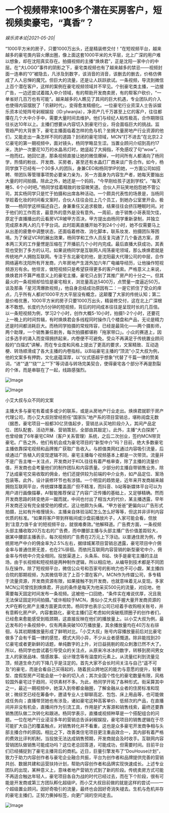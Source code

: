 # 一个视频带来100多个潜在买房客户，短视频卖豪宅，“真香”？

*娱乐资本论|2021-05-20|*

“1000平方米的房子，只要1000万出头，还是精装修交付！”在短视频平台，越来越多的豪宅类内容火爆出圈，像上面这套1000平米的大平层，北上广深的用户难以想象，却在沈阳真实存在。拍摄视频的主播“焕焕君”，正是沈阳一家中介的中层。在“大LOGO”事件的阴影之下，豪宅类视频也有了越来越多的禁忌——视频封面一连串的“0”被隐去，凡涉及到数字，该消音的消音，该删去的删去，价格仿佛成了人人忌惮的魔咒。但巨大的流量，还是让人跃跃欲试。一条视频，导流到微信上百个潜在客户，这样的案例在豪宅视频领域并不罕见。个别豪宅类主播，一边接广告，一边还尝试着踏入中介领域，有的帮助开发商卖房，有的帮客户砍价，“一单省好几百万也有可能”。越来越多的人瞧见了其间的巨大机遇，专业团队的介入也使得内容摆脱了「农耕时代」，变得愈发精细化。一位豪宅行业资深人士告诉娱乐资本论矩阵号剁椒娱投（ID:ylwanjia），净资产几千万甚至上亿的客户，往往都攥在几个大中介手中，需要大量时间去维护。他们与经纪人粘性极高，合作期限往往长达10年以上。主播们想要从内容切入到豪宅行业，将会面临巨大的挑战。监管趋严的大背景下，豪宅主播面临着怎样的危与机？坐拥大量房地产行业资源的他们，又能走出一条怎样不同的道路？封闭的豪宅领域，MCN“打不进去”在北京2.2亿豪宅的第一期视频中，面对镜头，杨同学略显生涩。当置业顾问介绍到高约17米，洗护一次要花10万的水晶吊灯时，她竖起了大拇指，不免感叹了句“wow”。一炮而红。她回忆道，那条视频直接让她的微信爆掉，一时间所有人都涌向了杨同学，热情的粉丝、开发商、买房者，甚至还有水晶灯厂商来谈广告合作。如今，杨同学旗下已经有一个30多人的团队，身兼CEO和杨同学IP的她，一方面公司如招聘、带团队等管理事项势必要亲力亲为，另一方面身为内容生产者，她每天要抽出大量的时间拍摄。除此之外，她还是一个妈妈，“今早刚给孩子送到学校”。“每天睡5、6个小时吧。”杨同学挂着精致的妆容微笑道。合伙人开玩笑地抱怨她不管公司，其实杨同学只是忙于拍摄和出席各种活动。一个颇具代表性的场景是，当杨同学趁着化妆的时间看文案时，合伙人往往会拉上几个员工，到她办公室里开会。极致——杨同学这样描述自己，身兼重任又追求极致，结果往往会挤压睡眠时间。对于他们的工作而言，最意外的意外是没有意外。一周前，由于销售小哥表现欠佳，原定于直播播出的云看房VCR被甲方否决，甲方提出由杨同学重新录制，并独立完成原本两人的几千字台词。此时距离直播开始不到24个小时，她不仅需要马上从出差的疲惫中调整状态，还面临着修改、消化脚本，联系妆发、拍摄团队等困境。为了保证VCR的展出效果，杨同学和工作人员反复沟通了几个备选方案，原本两三天的工作量愣是压缩在了开播前几个小时内完成。最后直播大获成功，其表现也受到了多方的认可。如果说杨同学是互联网人闯荡豪宅领域，那么焕焕君就是传统地产人拥抱互联网。专注于东北豪宅的他，是沈阳最大代理公司的中层，合作网络遍布沈阳所有开发商，六年房地产生涯外加六年广电编导经历，让他操作短视频游刃有余。他坦言，做短视频只是希望获得更多的客户线索。严格意义上来说，焕焕君并不算严格意义上的豪宅主播，豪宅只占到了其推广房产的十分之一。但其最火的一条视频却恰恰是豪宅相关，浏览量高达5400万，点赞量一度逼近50万。谈及那条「星河湾爆款视频」，他自身总结成功原因有二：一是它抓住了受众的痒点，几乎所有人都对1000平方大平层没有概念，这颠覆了大家的传统认知；第二是价格优惠，1000平方米的房子只要1000万出头，精装修交付，这在北上广深根本不敢想。长度约为5分钟的短视频，背后的时间成本往往是呈现时长的几百倍。以一条短视频为例，学习2个小时，创作大概5-10小时，拍摄1-2个小时，还要花上一晚上的时间剪辑，有时焕焕君会多线程同时操作几个楼盘和产品，无论是精力还是时间都消耗巨大。而杨同学拍摄的常规阵容，已经是最简化——两个摄影师，两个助理，一个销售兼任剧务，每次拍摄都堪称「拖家带口」。小众的赛道上，因过多选手的涌入而变得拥挤起来，内卷便不可避免。受众不再满足于传统置业顾问般的“白描式”讲解，而在专业度和风格上提出了更高的要求，文案精致、互动造梗、转场顺滑成了各大主播的内卷指标。以B站豪宅主播的“顶流”小艾大叔为例，他的文案多有押韵，文化底蕴深厚，以“仪式感超乎想象”代替了千篇一律的赞美词，“进”“退”“绕”“上”“下”等词语与转场完美契合，使得豪宅各个部分不再是割裂的个体，而是串联在了一起，线路感强烈。

![Image](https://mmbiz.qpic.cn/mmbiz_png/89KlkjcF9iamZoibrCSaufweeVJwqfia5nZ4qFX6yr9vq2wHNZgJGTATaAgKl1vEDXt66n66N9PZwYBD7QeNWT9sg/640?wx_fmt=png&tp=webp&wxfrom=5&wx_lazy=1&wx_co=1)

![Image](https://mmbiz.qpic.cn/mmbiz_png/89KlkjcF9iamZoibrCSaufweeVJwqfia5nZbTYwhbmxpICNj3XoHEGnLgCaV8bQ0x9UBlvOnle9JlALRSyuG6h4dw/640?wx_fmt=png&tp=webp&wxfrom=5&wx_lazy=1&wx_co=1)

小艾大叔与众不同的文案

主播大多与豪宅有着或多或少的联系，或是从房地产行业走出。焕焕君就职于房产代理公司，而小艾大叔则曾经担任“国家队”地产系的项目营销总，堪称阅盘无数（据悉，豪宅项目一般都30亿货值起步，营销总从买地阶段介入，其间产品定位、团队配套、活动开展、营销策划，全部由其敲定）。此外，主播“大白探房”，也曾经做了6年豪宅CRM（客户关系管理）系统，之后二次创业，签约MCN带货豪宅。广告之外，他们有机会成为豪宅项目的“新型中介”吗？目前，绝大多数豪宅主播依靠探宅视频和品牌推广获取广告收入。与颜值类网红通过内容吸引流量，后续通过广告植入的变现逻辑不同，豪宅主播每个视频基本上都是一次带货。流量并不是广告主唯一关注点，开发商对于KOL往往有着严格审查，除了主播的流量价值，开发商也会考量他们的制作团队和内容质量。少部分的主播自带销售业务，除了达成豪宅交易收取的佣金，他们还提供较为前端的中介业务，如产品定位、案场包装等。此外，设计装修环节也有涉猎。一个明显的趋势是，近年来开发商越来越拥抱互联网平台，传统媒体覆盖面广但不精准，而抖音、b站等新媒体平台可以为用户进行画像描摹，AI智能推荐保证了内容广泛传播的基础上，又足够精确。然而开发商思路的转变绝非一蹴而就，中间也付出了相当大的代价，某主播透露，早年开发商还没有完全接受他的模式，这让他颇为头痛。“甲方爸爸”更偏向以广告形式拍摄，比如有升格慢镜头、主播亲自体验浴缸怎么怎么好等等，但这并非评判内容优质的标准。“如果将客户带到样板间或沙盘前播放片子，人家可能会看，但放到‘注意力值千金’的短视频平台，就很难奏效。”他解释道。广告费方面，一条视频头部主播收取20万左右的广告费，而中腰部主播与头部主播广告价值差距较大，据某中腰部主播表示，每次视频的广告费在2万元上下浮动。以普通住房为例，传统房地产中介的佣金率为2.5%左右，据绿城某项目营销总透露，豪宅项目中介佣金率与普通住房无差，也在2%徘徊。而依托互联网内容营销的新型豪宅中介，佣金率与传统中介完全相同。投放渠道上，头条系、B站、快手是豪宅主播的主战场，由于长视频和短视频是两种制作逻辑，所以相应地，从编导到技术都是不同团队在操作。除了短视频平台，微信公众号和百家号的影响力也不可小觑，某主播四合院的那期视频，为其微信导流了上百个潜在客户。MCN作为传媒公司，多专精于流量资源，开发商资源有限，如果接触不到开发商，也就意味着无从变现。多家MCN公司曾找到焕焕君，开出的条件是每天为他采买500元的流量，对应地，他需要每天固定时间发布一条视频。这被他一口回绝，“条件实在难说优厚，况且我无法保证固定时间拍摄。”或许相较于MCN，类似小艾大叔手握大量开发商资源的大IP在孵化房产主播方面更具优势。杨同学也表示公司已经着手收购相关账号，并有意孵化房产IP。内容套路化，豪宅主播们正考虑如何突破瓶颈圈子的创作者们，已经愈来愈能感受到瓶颈期，这直接反映在他们的播放量上。以小艾大叔为例，最近发布的十条视频中，仅有两条突破100万播放量，其余播放量均在40万左右徘徊，与其初期播放量形成了鲜明对比。「小艾大叔」账号内容播放量前后对比豪宅做多了会有千篇一律的感觉，模式大同小异，不少从业者感慨道。除非能找到20亿豪宅或者更新鲜的话题，单纯数字的上升，对日益挑剔的观众刺激已然不大了。所以，杨同学也尝试着引导受众的关注点，从原来冷冰冰的数字，转移到房间男女主人的家居品味、情感故事、设计理念等有温度的元素上。从流量红利到流量见顶，频道生命力的下降几乎是注定的。首先大家不会长时间关注与自己“遥不可及”的豪宅，而是会看自己买得起的，随着民众跨地区的能力与意愿的提升，轻奢型、度假型房产可能会是一个新的切入点；其次全国个性化的豪宅数量有限，风格较国外豪宅过于趋同，可供素材不多。为此，杨同学开拓了各种形式。街采算其中之一，最近一期视频中，她深入到帝都金融圈，了解金融从业者的住房标准和现状；微综艺已经在筹备中，邀请专业人士聊聊高定、包包、床上用品等，也可能做成任务向；直播带货她也有涉及，诸如豪宅这种高客单价、低频次的产品，在直播间并非没有机会，直播间作为引流工具，作用是扩大客源和销售线索，最终还要靠销售团队做二次转化和跟进。杨同学表示，直播或视频种草是一个搭配组合的问题。一位在地产行业浸淫多年的营销总告诉剁椒娱投，豪宅项目的销售逻辑在于尽可能扩大自己的覆盖触点，对销售转化并不看重，这也是众多豪宅开发商争相与头部主播合作的原因。相比之下，改善类住宅项目更注重品效合一，其内部有着严格的费效比评判机制，当投放无法达成销售预期，开发商就会及时收手。互联网内容营销团队做销售可能成功吗？这位老总回答道，可能成功，但需要时间。目前平台们已经捕捉到了豪宅主播背后的商机。近日，巨量引擎发布了“DouHouse计划”，致力于助力内容创作者与豪宅企业融合共振，平台为创作者和品牌提供完善的营销共创、数据共建和运营扶持计划，帮助内容创作者和品牌实现快速成长。上述专业团队的出现，某种意义上，意味者地产营销方式到了新的阶段。传统卖房方式可能不再适合触达年轻人，豪宅项目各自为战的时代已经过去，而在下个阶段，很有可能是开发商或第三方团队孵化超级IP。而小艾大叔目前做的就是这样的尝试——一个超级置业顾问。因好奇吸引的流量，最终也会因好奇消失褪去。生机与危机并存的豪宅主播们，正努力撕掉标签，向更广阔的空间走去。

![Image](https://mmbiz.qpic.cn/mmbiz_png/89KlkjcF9iamZoibrCSaufweeVJwqfia5nZxRDYA0vw0g1sLrDqq49ILTREaWFB04mmWHLFazyLBY43j3pYU5bz3g/640?wx_fmt=png&tp=webp&wxfrom=5&wx_lazy=1&wx_co=1)

